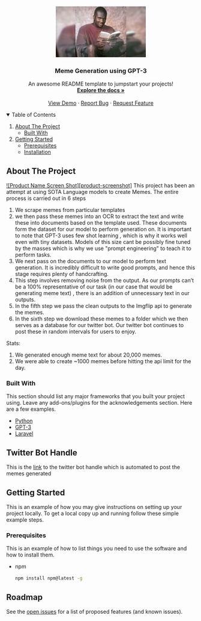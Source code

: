 <!--
*** Thanks for checking out the Best-README-Template. If you have a suggestion
*** that would make this better, please fork the repo and create a pull request
*** or simply open an issue with the tag "enhancement".
*** Thanks again! Now go create something AMAZING! :D
-->



<!-- PROJECT SHIELDS -->
<!--
*** I'm using markdown "reference style" links for readability.
*** Reference links are enclosed in brackets [ ] instead of parentheses ( ).
*** See the bottom of this document for the declaration of the reference variables
*** for contributors-url, forks-url, etc. This is an optional, concise syntax you may use.
*** https://www.markdownguide.org/basic-syntax/#reference-style-links
-->




<!-- PROJECT LOGO -->
<br />
<p align="center">
  <a href="https://github.com/othneildrew/Best-README-Template">
    <img src="images/logo.png" alt="Logo" >
  </a>

  <h3 align="center">Meme Generation using GPT-3</h3>

  <p align="center">
    An awesome README template to jumpstart your projects!
    <br />
    <a href="https://github.com/othneildrew/Best-README-Template"><strong>Explore the docs »</strong></a>
    <br />
    <br />
    <a href="https://github.com/othneildrew/Best-README-Template">View Demo</a>
    ·
    <a href="https://github.com/othneildrew/Best-README-Template/issues">Report Bug</a>
    ·
    <a href="https://github.com/othneildrew/Best-README-Template/issues">Request Feature</a>
  </p>
</p>



<!-- TABLE OF CONTENTS -->
<details open="open">
  <summary>Table of Contents</summary>
  <ol>
    <li>
      <a href="#about-the-project">About The Project</a>
      <ul>
        <li><a href="#built-with">Built With</a></li>
      </ul>
    </li>
    <li>
      <a href="#getting-started">Getting Started</a>
      <ul>
        <li><a href="#prerequisites">Prerequisites</a></li>
        <li><a href="#installation">Installation</a></li>
      </ul>
    </li>
    
  </ol>
</details>



<!-- ABOUT THE PROJECT -->
## About The Project

[![Product Name Screen Shot][product-screenshot]](https://example.com)
This project has been an attempt at using SOTA Language models to create Memes.
The entire process is carried out in 6 steps
1. We scrape memes from particular templates
2. we then pass these memes into an OCR to extract the text and write these into documents based on the template used. These documents form the dataset for our model to perform generation on. It is important to note that GPT-3 uses few shot learning , which is why it works well even with tiny datasets. Models of this size cant be possibly fine tuned by the masses which is why we use "prompt engineering" to teach it to perform tasks.
3. We next pass on the documents to our model to perform text generation. It is incredibly difficult to write good prompts, and hence this stage requires plenty of handcrafting.
4. This step involves removing noise from the output. As our prompts can’t be a 100% representative of our task (in our case that would be generating meme text) , there is an addition of unnecessary text in our outputs. 
5. In the fifth step we pass the clean outputs to the Imgflip api to generate the memes. 
6. In the sixth step we download these memes to a folder which we then serves as a database for our twitter bot. Our twitter bot continues to post these in random intervals for users to enjoy.

Stats:
1. We generated enough meme text for about 20,000 memes.
2. We were able to create ~1000 memes before hitting the api limit for the day.


### Built With

This section should list any major frameworks that you built your project using. Leave any add-ons/plugins for the acknowledgements section. Here are a few examples.
* [Python](https://www.python.org/)
* [GPT-3](https://beta.openai.com/)
* [Laravel](https://laravel.com)

## Twitter Bot Handle

This is the [link](https://twitter.com/JennyTa06647874) to the twitter bot handle which is automated to post the memes generated


<!-- GETTING STARTED -->
## Getting Started

This is an example of how you may give instructions on setting up your project locally.
To get a local copy up and running follow these simple example steps.

### Prerequisites

This is an example of how to list things you need to use the software and how to install them.
* npm
  ```sh
  npm install npm@latest -g
  ```

<!-- ROADMAP -->
## Roadmap

See the [open issues](https://github.com/othneildrew/Best-README-Template/issues) for a list of proposed features (and known issues).



